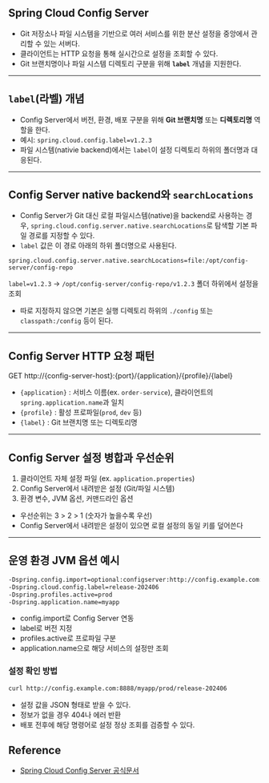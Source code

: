 ## Spring Cloud Config Server

- Git 저장소나 파일 시스템을 기반으로 여러 서비스를 위한 분산 설정을 중앙에서 관리할 수 있는 서버다.
- 클라이언트는 HTTP 요청을 통해 실시간으로 설정을 조회할 수 있다.
- Git 브랜치명이나 파일 시스템 디렉토리 구분을 위해 **`label`** 개념을 지원한다.

---

## `label`(라벨) 개념

- Config Server에서 버전, 환경, 배포 구분을 위해 **Git 브랜치명** 또는 **디렉토리명** 역할을 한다.
- 예시: `spring.cloud.config.label=v1.2.3`
- 파일 시스템(nativie backend)에서는 `label`이 설정 디렉토리 하위의 폴더명과 대응된다.

---

## Config Server native backend와 `searchLocations`

- Config Server가 Git 대신 로컬 파일시스템(native)을 backend로 사용하는 경우,
  `spring.cloud.config.server.native.searchLocations`로 탐색할 기본 파일 경로를 지정할 수 있다.
- `label` 값은 이 경로 아래의 하위 폴더명으로 사용된다.

```properties
spring.cloud.config.server.native.searchLocations=file:/opt/config-server/config-repo
```

`label=v1.2.3` → `/opt/config-server/config-repo/v1.2.3` 폴더 하위에서 설정을 조회

- 따로 지정하지 않으면 기본은 실행 디렉토리 하위의 `./config` 또는 `classpath:/config` 등이 된다.

---

## Config Server HTTP 요청 패턴

GET http://{config-server-host}:{port}/{application}/{profile}/{label}

- `{application}` : 서비스 이름(ex. `order-service`), 클라이언트의 `spring.application.name`과 일치
- `{profile}` : 활성 프로파일(`prod`, `dev` 등)
- `{label}` : Git 브랜치명 또는 디렉토리명

---

## Config Server 설정 병합과 우선순위

1. 클라이언트 자체 설정 파일 (ex. `application.properties`)
2. Config Server에서 내려받은 설정 (Git/파일 시스템)
3. 환경 변수, JVM 옵션, 커맨드라인 옵션

- 우선순위는 3 > 2 > 1 (숫자가 높을수록 우선)
- Config Server에서 내려받은 설정이 있으면 로컬 설정의 동일 키를 덮어쓴다

---

## 운영 환경 JVM 옵션 예시

```bash
-Dspring.config.import=optional:configserver:http://config.example.com:8888
-Dspring.cloud.config.label=release-202406
-Dspring.profiles.active=prod
-Dspring.application.name=myapp
```

- config.import로 Config Server 연동
- label로 버전 지정
- profiles.active로 프로파일 구분
- application.name으로 해당 서비스의 설정만 조회

### 설정 확인 방법

```bash
curl http://config.example.com:8888/myapp/prod/release-202406
```

- 설정 값을 JSON 형태로 받을 수 있다.
- 정보가 없을 경우 404나 에러 반환
- 배포 전후에 해당 명령어로 설정 정상 조회를 검증할 수 있다.

## Reference

- [Spring Cloud Config Server 공식문서](https://docs.spring.io/spring-cloud-config/docs/current/reference/html/)
